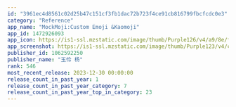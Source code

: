 ```yaml
---
id: "3961ec4d8561c02d25b47c151cf3fb1dac72b723f4ce91cb816799fbcfcdc0e3"
category: "Reference"
app_name: "MockMoji:Custom Emoji &Kaomoji"
app_id: 1472926093
app_icon: https://is1-ssl.mzstatic.com/image/thumb/Purple126/v4/a9/8e/fe/a98efee9-fc4a-dac5-44bc-08c9510e98ba/AppIcon-0-0-1x_U007emarketing-0-10-0-0-sRGB-85-220.png/1024x1024bb.png
app_screenshot: https://is1-ssl.mzstatic.com/image/thumb/Purple123/v4/c3/4f/65/c34f6594-fcc5-3901-5a7a-364ad988d91a/pr_source.png/1242x2688bb.png
publisher_id: 1062592250
publisher_name: "玉伶 杨"
rank: 546
most_recent_release: 2023-12-30 00:00:00
release_count_in_past_year: 1
release_count_in_past_year_category: 7
release_count_in_past_year_top_in_category: 23
---
```

